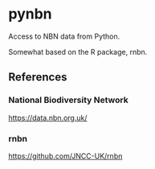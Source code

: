 # pynbn

Access to NBN data from Python.

Somewhat based on the R package, rnbn.

## References

### National Biodiversity Network

https://data.nbn.org.uk/

### rnbn

https://github.com/JNCC-UK/rnbn

